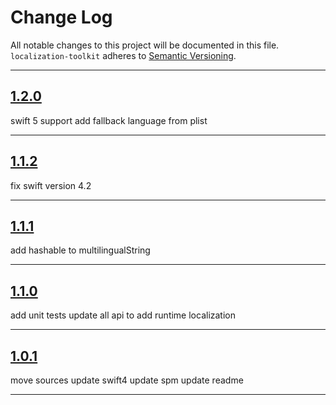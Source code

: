 # Change Log

All notable changes to this project will be documented in this file.
`localization-toolkit` adheres to [Semantic Versioning](http://semver.org/).

---

## [1.2.0](https://github.com/Digipolitan/localization-toolkit/releases/tag/v1.2.0)

swift 5 support
add fallback language from plist

---

## [1.1.2](https://github.com/Digipolitan/localization-toolkit/releases/tag/v1.1.2)

fix swift version 4.2

---

## [1.1.1](https://github.com/Digipolitan/localization-toolkit/releases/tag/v1.1.1)

add hashable to multilingualString

---

## [1.1.0](https://github.com/Digipolitan/localization-toolkit/releases/tag/v1.1.0)

add unit tests
update all api to add runtime localization

---

## [1.0.1](https://github.com/Digipolitan/localization-toolkit/releases/tag/v1.0.1)

move sources
update swift4
update spm
update readme

---
